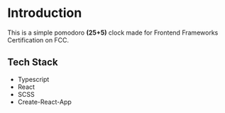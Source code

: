 # Introduction

This is a simple pomodoro **(25+5)** clock made for Frontend Frameworks Certification on FCC.

## Tech Stack

- Typescript
- React
- SCSS
- Create-React-App

